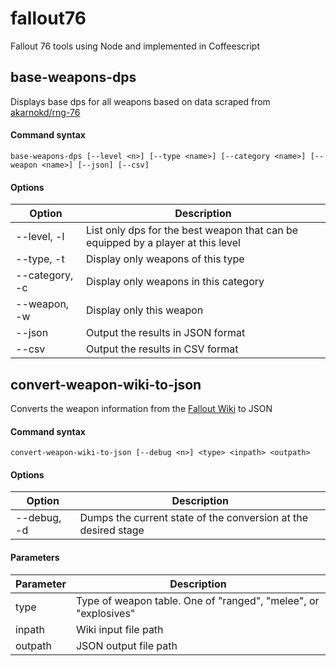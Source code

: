 # fallout76
Fallout 76 tools using Node and implemented in Coffeescript

## base-weapons-dps
Displays base dps for all weapons based on data scraped from [akarnokd/rng-76](https://github.com/akarnokd/rng-76)

#### Command syntax

    base-weapons-dps [--level <n>] [--type <name>] [--category <name>] [--weapon <name>] [--json] [--csv]

#### Options

| Option         | Description |
|----------------|-------------|
| --level, -l    | List only dps for the best weapon that can be equipped by a player at this level |
| --type, -t     | Display only weapons of this type |
| --category, -c | Display only weapons in this category |
| --weapon, -w   | Display only this weapon |
| --json         | Output the results in JSON format |
| --csv          | Output the results in CSV format |

## convert-weapon-wiki-to-json
Converts the weapon information from the [Fallout Wiki](https://fallout.fandom.com/wiki/Fallout_76_weapons) to JSON

#### Command syntax

    convert-weapon-wiki-to-json [--debug <n>] <type> <inpath> <outpath>

#### Options

| Option         | Description |
|----------------|-------------|
| --debug, -d    | Dumps the current state of the conversion at the desired stage |

#### Parameters

| Parameter | Description |
|-----------|-------------|
| type      | Type of weapon table. One of "ranged", "melee", or "explosives" |
| inpath    | Wiki input file path |
| outpath   | JSON output file path |
